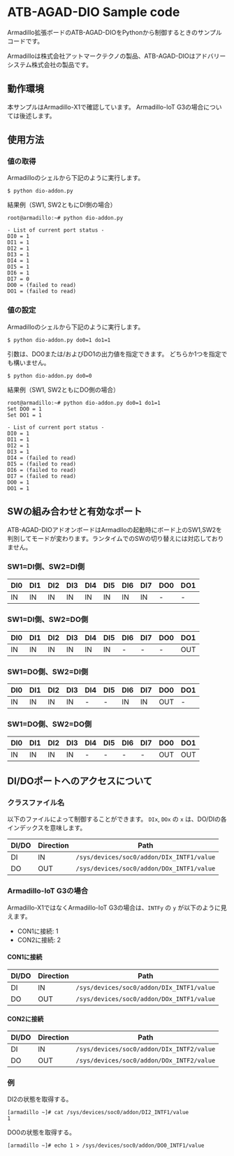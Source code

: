 # ATB-AGAD-DIO Sample code

Armadillo拡張ボードのATB-AGAD-DIOをPythonから制御するときのサンプルコードです。

Armadilloは株式会社アットマークテクノの製品、ATB-AGAD-DIOはアドバリーシステム株式会社の製品です。

## 動作環境

本サンプルはArmadillo-X1で確認しています。
Armadillo-IoT G3の場合については後述します。
## 使用方法

### 値の取得
Armadilloのシェルから下記のように実行します。
```
$ python dio-addon.py
```

結果例（SW1, SW2ともにDI側の場合）

```
root@armadillo:~# python dio-addon.py

- List of current port status -
DI0 = 1
DI1 = 1
DI2 = 1
DI3 = 1
DI4 = 1
DI5 = 1
DI6 = 1
DI7 = 0
DO0 = (failed to read)
DO1 = (failed to read)
```

### 値の設定
Armadilloのシェルから下記のように実行します。

```
$ python dio-addon.py do0=1 do1=1
```

引数は、DO0または/およびDO1の出力値を指定できます。
どちらか1つを指定でも構いません。

```
$ python dio-addon.py do0=0
```

結果例（SW1, SW2ともにDO側の場合）

```
root@armadillo:~# python dio-addon.py do0=1 do1=1
Set DO0 = 1
Set DO1 = 1

- List of current port status -
DI0 = 1
DI1 = 1
DI2 = 1
DI3 = 1
DI4 = (failed to read)
DI5 = (failed to read)
DI6 = (failed to read)
DI7 = (failed to read)
DO0 = 1
DO1 = 1
```

## SWの組み合わせと有効なポート

ATB-AGAD-DIOアドオンボードはArmadlloの起動時にボード上のSW1,SW2を判別してモードが変わります。ランタイムでのSWの切り替えには対応しておりません。

### SW1=DI側、SW2=DI側

DI0|DI1|DI2|DI3|DI4|DI5|DI6|DI7|DO0|DO1
-- |-- |-- |-- |-- |-- |-- |-- |-- |--
IN |IN |IN |IN |IN |IN |IN |IN |-  |-

### SW1=DI側、SW2=DO側

DI0|DI1|DI2|DI3|DI4|DI5|DI6|DI7|DO0|DO1
-- |-- |-- |-- |-- |-- |-- |-- |-- |--
IN |IN |IN |IN |IN |IN |-  |-  |-  |OUT

### SW1=DO側、SW2=DI側

DI0|DI1|DI2|DI3|DI4|DI5|DI6|DI7|DO0|DO1
-- |-- |-- |-- |-- |-- |-- |-- |-- |--
IN |IN |IN |IN |-  |-  |IN |IN |OUT|-

### SW1=DO側、SW2=DO側

DI0|DI1|DI2|DI3|DI4|DI5|DI6|DI7|DO0|DO1
-- |-- |-- |-- |-- |-- |-- |-- |-- |--
IN |IN |IN |IN |-  |-  |-  |-  |OUT|OUT

## DI/DOポートへのアクセスについて

### クラスファイル名

以下のファイルによって制御することができます。
`DIx`, `DOx` の `x` は、DO/DIの各インデックスを意味します。

DI/DO | Direction | Path
--|--|--
DI | IN | `/sys/devices/soc0/addon/DIx_INTF1/value`
DO | OUT | `/sys/devices/soc0/addon/DOx_INTF1/value`

### Armadillo-IoT G3の場合

Armadillo-X1ではなくArmadillo-IoT G3の場合は、`INTFy` の `y` が以下のように見えます。

- CON1に接続: 1
- CON2に接続: 2

#### CON1に接続
DI/DO | Direction | Path
--|--|--
DI | IN | `/sys/devices/soc0/addon/DIx_INTF1/value`
DO | OUT | `/sys/devices/soc0/addon/DOx_INTF1/value`

#### CON2に接続
DI/DO | Direction | Path
--|--|--
DI | IN | `/sys/devices/soc0/addon/DIx_INTF2/value`
DO | OUT | `/sys/devices/soc0/addon/DOx_INTF2/value`

### 例

DI2の状態を取得する。
```
[armadillo ~]# cat /sys/devices/soc0/addon/DI2_INTF1/value
1
```

DO0の状態を取得する。
```
[armadillo ~]# echo 1 > /sys/devices/soc0/addon/DO0_INTF1/value
```
